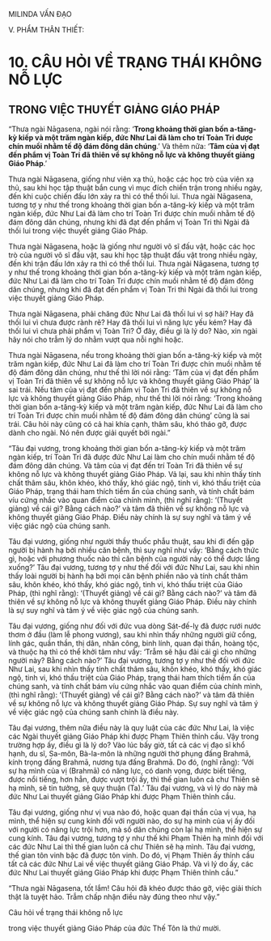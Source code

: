 MILINDA VẤN ĐẠO

V. PHẨM THÂN THIẾT:

# 10. CÂU HỎI VỀ TRẠNG THÁI KHÔNG NỖ LỰC

## TRONG VIỆC THUYẾT GIẢNG GIÁO PHÁP

“Thưa ngài Nāgasena, ngài nói rằng: ‘**Trong khoảng thời gian bốn a-tăng-kỳ kiếp và một trăm ngàn kiếp, đức Như Lai đã làm cho trí Toàn Tri được chín muồi nhằm tế độ đám đông dân chúng**.’ Và thêm nữa: ‘**Tâm của vị đạt đến phẩm vị Toàn Tri đã thiên về sự không nỗ lực và không thuyết giảng Giáo Pháp**.’

Thưa ngài Nāgasena, giống như viên xạ thủ, hoặc các học trò của viên xạ thủ, sau khi học tập thuật bắn cung vì mục đích chiến trận trong nhiều ngày, đến khi cuộc chiến đấu lớn xảy ra thì có thể thối lui. Thưa ngài Nāgasena, tương tợ y như thế trong khoảng thời gian bốn a-tăng-kỳ kiếp và một trăm ngàn kiếp, đức Như Lai đã làm cho trí Toàn Tri được chín muồi nhằm tế độ đám đông dân chúng, nhưng khi đã đạt đến phẩm vị Toàn Tri thì Ngài đã thối lui trong việc thuyết giảng Giáo Pháp.

Thưa ngài Nāgasena, hoặc là giống như người võ sĩ đấu vật, hoặc các học trò của người võ sĩ đấu vật, sau khi học tập thuật đấu vật trong nhiều ngày, đến khi trận đấu lớn xảy ra thì có thể thối lui. Thưa ngài Nāgasena, tương tợ y như thế trong khoảng thời gian bốn a-tăng-kỳ kiếp và một trăm ngàn kiếp, đức Như Lai đã làm cho trí Toàn Tri được chín muồi nhằm tế độ đám đông dân chúng, nhưng khi đã đạt đến phẩm vị Toàn Tri thì Ngài đã thối lui trong việc thuyết giảng Giáo Pháp.

Thưa ngài Nāgasena, phải chăng đức Như Lai đã thối lui vì sợ hãi? Hay đã thối lui vì chưa được rành rẽ? Hay đã thối lui vì năng lực yếu kém? Hay đã thối lui vì chưa phải phẩm vị Toàn Tri? Ở đây, điều gì là lý do? Nào, xin ngài hãy nói cho trẫm lý do nhằm vượt qua nỗi nghi hoặc.

Thưa ngài Nāgasena, nếu trong khoảng thời gian bốn a-tăng-kỳ kiếp và một trăm ngàn kiếp, đức Như Lai đã làm cho trí Toàn Tri được chín muồi nhằm tế độ đám đông dân chúng, như thế thì lời nói rằng: ‘Tâm của vị đạt đến phẩm vị Toàn Tri đã thiên về sự không nỗ lực và không thuyết giảng Giáo Pháp’ là sai trái. Nếu tâm của vị đạt đến phẩm vị Toàn Tri đã thiên về sự không nỗ lực và không thuyết giảng Giáo Pháp, như thế thì lời nói rằng: ‘Trong khoảng thời gian bốn a-tăng-kỳ kiếp và một trăm ngàn kiếp, đức Như Lai đã làm cho trí Toàn Tri được chín muồi nhằm tế độ đám đông dân chúng’ cũng là sai trái. Câu hỏi này cũng có cả hai khía cạnh, thâm sâu, khó tháo gỡ, được dành cho ngài. Nó nên được giải quyết bởi ngài.”

“Tâu đại vương, trong khoảng thời gian bốn a-tăng-kỳ kiếp và một trăm ngàn kiếp, trí Toàn Tri đã được đức Như Lai làm cho chín muồi nhằm tế độ đám đông dân chúng. Và tâm của vị đạt đến trí Toàn Tri đã thiên về sự không nỗ lực và không thuyết giảng Giáo Pháp. Vả lại, sau khi nhìn thấy tính chất thâm sâu, khôn khéo, khó thấy, khó giác ngộ, tinh vi, khó thấu triệt của Giáo Pháp, trạng thái ham thích tiềm ẩn của chúng sanh, và tính chất bám víu cứng nhắc vào quan điểm của chính mình, (thì nghĩ rằng): ‘(Thuyết giảng) về cái gì? Bằng cách nào?’ và tâm đã thiên về sự không nỗ lực và không thuyết giảng Giáo Pháp. Điều này chính là sự suy nghĩ và tâm ý về việc giác ngộ của chúng sanh.

Tâu đại vương, giống như người thầy thuốc phẫu thuật, sau khi đi đến gặp người bị hành hạ bởi nhiều căn bệnh, thì suy nghĩ như vầy: ‘Bằng cách thức gì, hoặc với phương thuốc nào thì căn bệnh của người này có thể được lắng xuống?’ Tâu đại vương, tương tợ y như thế đối với đức Như Lai, sau khi nhìn thấy loài người bị hành hạ bởi mọi căn bệnh phiền não và tính chất thâm sâu, khôn khéo, khó thấy, khó giác ngộ, tinh vi, khó thấu triệt của Giáo Pháp, (thì nghĩ rằng): ‘(Thuyết giảng) về cái gì? Bằng cách nào?’ và tâm đã thiên về sự không nỗ lực và không thuyết giảng Giáo Pháp. Điều này chính là sự suy nghĩ và tâm ý về việc giác ngộ của chúng sanh.

Tâu đại vương, giống như đối với đức vua dòng Sát-đế-lỵ đã được rưới nước thơm ở đầu (làm lễ phong vương), sau khi nhìn thấy những người giữ cổng, lính gác, quần thần, thị dân, nhân công, binh lính, quan đại thần, hoàng tộc, và thuộc hạ thì có thể khởi tâm như vầy: ‘Trẫm sẽ hậu đãi cái gì cho những người này? Bằng cách nào?’ Tâu đại vương, tương tợ y như thế đối với đức Như Lai, sau khi nhìn thấy tính chất thâm sâu, khôn khéo, khó thấy, khó giác ngộ, tinh vi, khó thấu triệt của Giáo Pháp, trạng thái ham thích tiềm ẩn của chúng sanh, và tính chất bám víu cứng nhắc vào quan điểm của chính mình, (thì nghĩ rằng): ‘(Thuyết giảng) về cái gì? Bằng cách nào?’ và tâm đã thiên về sự không nỗ lực và không thuyết giảng Giáo Pháp. Sự suy nghĩ và tâm ý về việc giác ngộ của chúng sanh chính là điều này.

Tâu đại vương, thêm nữa điều này là quy luật của các đức Như Lai, là việc các Ngài thuyết giảng Giáo Pháp khi được Phạm Thiên thỉnh cầu. Vậy trong trường hợp ấy, điều gì là lý do? Vào lúc bấy giờ, tất cả các vị đạo sĩ khổ hạnh, du sĩ, Sa-môn, Bà-la-môn là những người thờ phụng đấng Brahmā, kính trọng đấng Brahmā, nương tựa đấng Brahmā. Do đó, (nghĩ rằng): ‘Với sự hạ mình của vị (Brahmā) có năng lực, có danh vọng, được biết tiếng, được nổi tiếng, hơn hẳn, được vượt trội ấy, thì thế gian luôn cả chư Thiên sẽ hạ mình, sẽ tin tưởng, sẽ quy thuận (Ta).’ Tâu đại vương, và vì lý do này mà đức Như Lai thuyết giảng Giáo Pháp khi được Phạm Thiên thỉnh cầu.

Tâu đại vương, giống như vị vua nào đó, hoặc quan đại thần của vị vua, hạ mình, thể hiện sự cung kính đối với người nào, do sự hạ mình của vị ấy đối với người có năng lực trội hơn, mà số dân chúng còn lại hạ mình, thể hiện sự cung kính. Tâu đại vương, tương tợ y như thế khi Phạm Thiên hạ mình đối với các đức Như Lai thì thế gian luôn cả chư Thiên sẽ hạ mình. Tâu đại vương, thế gian tôn vinh bậc đã được tôn vinh. Do đó, vị Phạm Thiên ấy thỉnh cầu tất cả các đức Như Lai về việc thuyết giảng Giáo Pháp. Và vì lý do ấy, các đức Như Lai thuyết giảng Giáo Pháp khi được Phạm Thiên thỉnh cầu.”

“Thưa ngài Nāgasena, tốt lắm! Câu hỏi đã khéo được tháo gỡ, việc giải thích thật là tuyệt hảo. Trẫm chấp nhận điều này đúng theo như vậy.”

Câu hỏi về trạng thái không nỗ lực

trong việc thuyết giảng Giáo Pháp của đức Thế Tôn là thứ mười.
